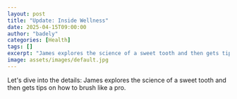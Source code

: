```yaml
---
layout: post
title: "Update: Inside Wellness"
date: 2025-04-15T09:00:00
author: "badely"
categories: [Health]
tags: []
excerpt: "James explores the science of a sweet tooth and then gets tips on how to brush like a pro."
image: assets/images/default.jpg
---
```


Let's dive into the details: James explores the science of a sweet tooth and then gets tips on how to brush like a pro.

